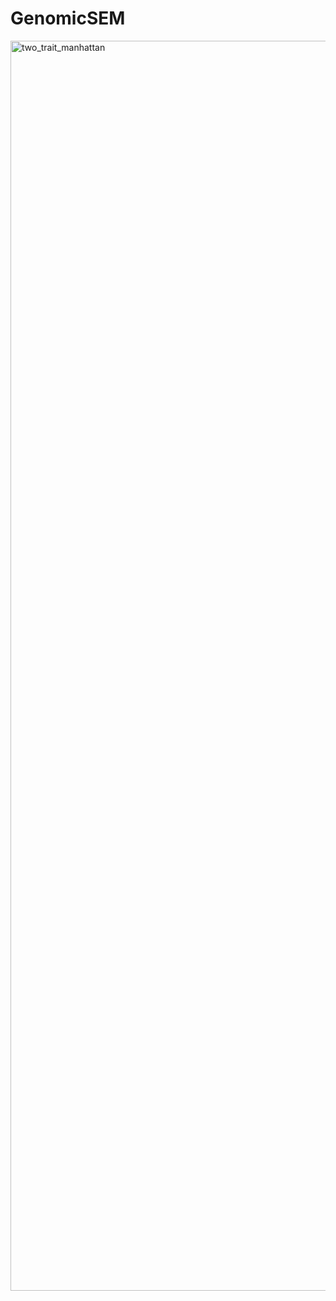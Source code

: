 # GenomicSEM

<img width="3200" height="2000" alt="two_trait_manhattan" src="https://github.com/user-attachments/assets/e9d67798-0c08-4aea-a4f0-dcc53c3fe220" />
